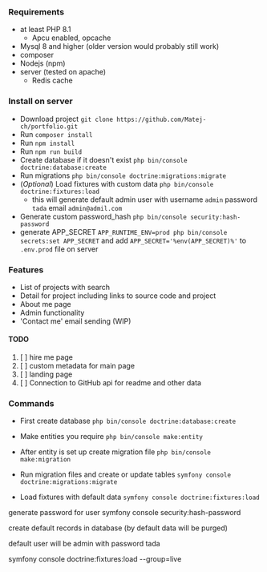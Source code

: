 ### Requirements

* at least PHP 8.1
    * Apcu enabled, opcache
* Mysql 8 and higher (older version would probably still work)
* composer
* Nodejs (npm)
* server (tested on apache)
    * Redis cache

### Install on server

* Download project `git clone https://github.com/Matej-ch/portfolio.git`
* Run `composer install`
* Run `npm install`
* Run `npm run build`
* Create database if it doesn't exist `php bin/console doctrine:database:create`
* Run migrations `php bin/console doctrine:migrations:migrate`
* (_Optional_) Load fixtures with custom data `php bin/console doctrine:fixtures:load`
    * this will generate default admin user with username `admin` password `tada` email `admin@admil.com`
* Generate custom password_hash `php bin/console security:hash-password`
* generate APP_SECRET `APP_RUNTIME_ENV=prod php bin/console secrets:set APP_SECRET` and
  add `APP_SECRET='%env(APP_SECRET)%'` to `.env.prod` file on
  server

### Features

* List of projects with search
* Detail for project including links to source code and project
* About me page
* Admin functionality
* 'Contact me' email sending (WIP)

#### TODO

1. [ ] hire me page
2. [ ] custom metadata for main page
3. [ ] landing page
4. [ ] Connection to GitHub api for readme and other data

### Commands

- First create database
  ``php bin/console doctrine:database:create``

- Make entities you require
  ``php bin/console make:entity``

- After entity is set up create migration file
  ``php bin/console make:migration``

- Run migration files and create or update tables
  ``symfony console doctrine:migrations:migrate``

- Load fixtures with default data
  ``symfony console doctrine:fixtures:load``

generate password for user symfony console security:hash-password

create default records in database (by default data will be purged)

default user will be admin with password tada

symfony console doctrine:fixtures:load --group=live